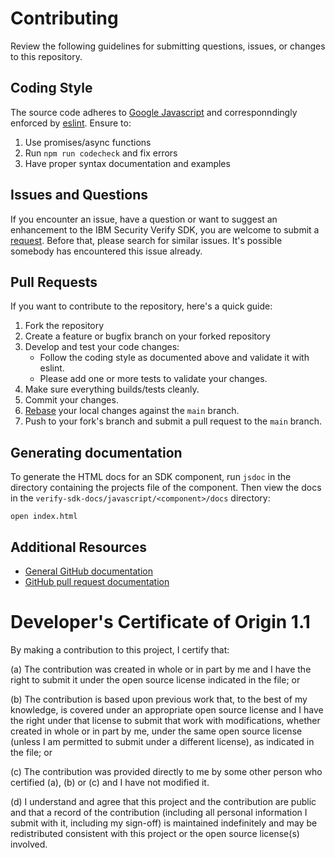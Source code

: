 # Contributing

Review the following guidelines for submitting questions, issues, or changes to this repository.

## Coding Style

The source code adheres to [Google Javascript](https://google.github.io/styleguide/jsguide.html) and corresponndingly enforced by [eslint](https://github.com/google/eslint-config-google). Ensure to:

1. Use promises/async functions
2. Run `npm run codecheck` and fix errors
3. Have proper syntax documentation and examples

## Issues and Questions

If you encounter an issue, have a question or want to suggest an enhancement to the IBM Security Verify SDK, you are welcome to submit a [request](https://github.com/ibm-security-verify/verify-sdk-javascript/issues).
Before that, please search for similar issues. It's possible somebody has encountered this issue already.

## Pull Requests

If you want to contribute to the repository, here's a quick guide:

1. Fork the repository
2. Create a feature or bugfix branch on your forked repository
3. Develop and test your code changes:
    * Follow the coding style as documented above and validate it with eslint.
    * Please add one or more tests to validate your changes.
4. Make sure everything builds/tests cleanly.
5. Commit your changes.
6. [Rebase](http://git-scm.com/book/en/Git-Branching-Rebasing) your local
   changes against the `main` branch.
7. Push to your fork's branch and submit a pull request to the `main` branch.


## Generating documentation

To generate the HTML docs for an SDK component, run `jsdoc` in the directory containing the projects file of the component. Then view the docs in the `verify-sdk-docs/javascript/<component>/docs` directory:

```
open index.html
```


## Additional Resources

* [General GitHub documentation](https://help.github.com/)
* [GitHub pull request documentation](https://help.github.com/send-pull-requests/)


# Developer's Certificate of Origin 1.1

By making a contribution to this project, I certify that:

(a) The contribution was created in whole or in part by me and I
   have the right to submit it under the open source license
   indicated in the file; or

(b) The contribution is based upon previous work that, to the best
   of my knowledge, is covered under an appropriate open source
   license and I have the right under that license to submit that
   work with modifications, whether created in whole or in part
   by me, under the same open source license (unless I am
   permitted to submit under a different license), as indicated
   in the file; or

(c) The contribution was provided directly to me by some other
   person who certified (a), (b) or (c) and I have not modified
   it.

(d) I understand and agree that this project and the contribution
   are public and that a record of the contribution (including all
   personal information I submit with it, including my sign-off) is
   maintained indefinitely and may be redistributed consistent with
   this project or the open source license(s) involved.
